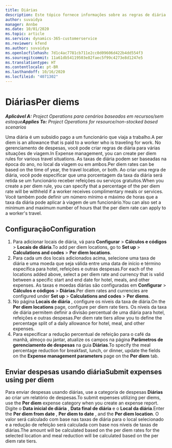 ```yaml
---
title: Diárias
description: Este tópico fornece informações sobre as regras de diária usadas no gerenciamento de despesas.
author: suvaidya
manager: Annbe
ms.date: 10/01/2020
ms.topic: article
ms.service: dynamics-365-customerservice
ms.reviewer: kfend
ms.author: suvaidya
ms.openlocfilehash: 7d1c4ac7781cb711e2cc0d09606d422b4dd554f3
ms.sourcegitcommit: 11a61db54119503e82faec5f99c4273e8d1247e5
ms.translationtype: HT
ms.contentlocale: pt-BR
ms.lasthandoff: 10/16/2020
ms.locfileid: "4071302"
---
```

# <a name="per-diems"></a><span data-ttu-id="9dfa7-103">Diárias</span><span class="sxs-lookup"><span data-stu-id="9dfa7-103">Per diems</span></span>

<span data-ttu-id="9dfa7-104">_**Aplicável A:** Project Operations para cenários baseados em recursos/sem estoque_</span><span class="sxs-lookup"><span data-stu-id="9dfa7-104">_**Applies To:** Project Operations for resource/non-stocked based scenarios_</span></span>


<span data-ttu-id="9dfa7-105">Uma diária é um subsídio pago a um funcionário que viaja a trabalho.</span><span class="sxs-lookup"><span data-stu-id="9dfa7-105">A per diem is an allowance that is paid to a worker who is traveling for work.</span></span> <span data-ttu-id="9dfa7-106">No gerenciamento de despesas, você pode criar regras de diária para várias situações de viagem.</span><span class="sxs-lookup"><span data-stu-id="9dfa7-106">In Expense management, you can create per diem rules for  various travel situations.</span></span> <span data-ttu-id="9dfa7-107">As taxas de diária podem ser baseadas na época do ano, no local da viagem ou em ambos.</span><span class="sxs-lookup"><span data-stu-id="9dfa7-107">Per diem rates can be based on the time of year, the travel location, or both.</span></span> <span data-ttu-id="9dfa7-108">Ao criar uma regra de diária, você pode especificar que uma porcentagem da taxa da diária será retida se um funcionário receber refeições ou serviços gratuitos.</span><span class="sxs-lookup"><span data-stu-id="9dfa7-108">When you create a per diem  rule, you can specify that a percentage of the per diem rate will be withheld if a worker receives complimentary meals or services.</span></span> <span data-ttu-id="9dfa7-109">Você também pode definir um número mínimo e máximo de horas que a taxa da diária pode aplicar à viagem de um funcionário.</span><span class="sxs-lookup"><span data-stu-id="9dfa7-109">You can also set a minimum and maximum number of hours that the per diem rate can apply to a worker's travel.</span></span>

## <a name="configuration"></a><span data-ttu-id="9dfa7-110">Configuração</span><span class="sxs-lookup"><span data-stu-id="9dfa7-110">Configuration</span></span> 

1. <span data-ttu-id="9dfa7-111">Para adicionar locais de diária, vá para **Configurar** > **Cálculos e códigos** > **Locais de diária**.</span><span class="sxs-lookup"><span data-stu-id="9dfa7-111">To add per diem locations, go to **Set up** > **Calculations and codes** > **Per diem locations**.</span></span>
2. <span data-ttu-id="9dfa7-112">Para cada um dos locais adicionados acima, selecione uma taxa de diária e uma moeda que seja válida entre uma data de início e término específica para hotel, refeições e outras despesas.</span><span class="sxs-lookup"><span data-stu-id="9dfa7-112">For each of the locations added above, select a per diem rate and currency that is valid between a specific start and end date for hotel, meals, and other expenses.</span></span> <span data-ttu-id="9dfa7-113">As taxas e moedas diárias são configuradas em **Configurar** > **Cálculos e códigos** > **Diárias**.</span><span class="sxs-lookup"><span data-stu-id="9dfa7-113">Per diem rates and currencies are configured under **Set up** > **Calculations and codes** > **Per diems**.</span></span>
3. <span data-ttu-id="9dfa7-114">No página **Locais de diária** , configure os níveis da taxa de diária.</span><span class="sxs-lookup"><span data-stu-id="9dfa7-114">On the **Per diem locations** page, configure per diem rate tiers.</span></span> <span data-ttu-id="9dfa7-115">Os níveis da taxa de diária permitem definir a divisão percentual de uma diária para hotel, refeições e outras despesas.</span><span class="sxs-lookup"><span data-stu-id="9dfa7-115">Per diem rate tiers allow you to define the percentage split of a daily allowance for hotel, meal, and other expenses.</span></span> 
4. <span data-ttu-id="9dfa7-116">Para especificar a redução percentual de refeição para o café da manhã, almoço ou jantar, atualize os campos na página **Parâmetros de gerenciamento de despesas** na guia **Diárias**.</span><span class="sxs-lookup"><span data-stu-id="9dfa7-116">To specify the meal percentage reduction for breakfast, lunch, or dinner, update the fields on the **Expense management parameters** page on the **Per diem** tab.</span></span> 
    
## <a name="submit-expenses-using-per-diem"></a><span data-ttu-id="9dfa7-117">Enviar despesas usando diária</span><span class="sxs-lookup"><span data-stu-id="9dfa7-117">Submit expenses using per diem</span></span>
<span data-ttu-id="9dfa7-118">Para enviar despesas usando diárias, use a categoria de despesas **Diárias** ao criar um relatório de despesas.</span><span class="sxs-lookup"><span data-stu-id="9dfa7-118">To submit expenses utilizing per diems, use the **Per diem** expense category when you create an expense report.</span></span> <span data-ttu-id="9dfa7-119">Digite o **Data inicial de diária** , **Data final de diária** e o **Local da diária**.</span><span class="sxs-lookup"><span data-stu-id="9dfa7-119">Enter the **Per diem from date** , **Per diem to date** ,  and the **Per diem location**.</span></span> <span data-ttu-id="9dfa7-120">O valor será calculado com base nas taxas de diária para o local selecionado e a redução de refeição será calculada com base nos níveis de taxas de diárias.</span><span class="sxs-lookup"><span data-stu-id="9dfa7-120">The amount will be calculated based on the per diem rates for the selected location and meal reduction will be calculated based on the per diem rate tiers.</span></span>
